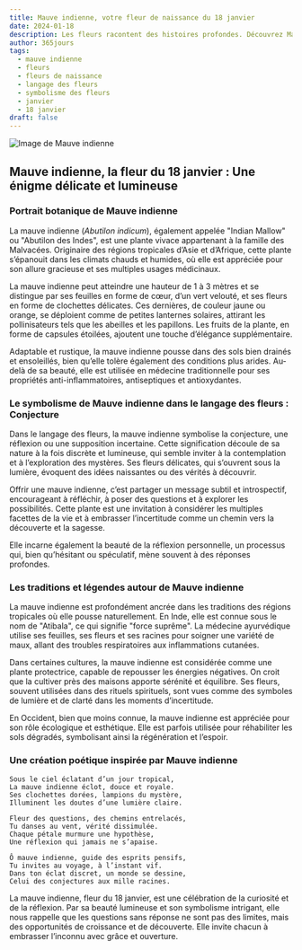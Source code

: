 ```yaml
---
title: Mauve indienne, votre fleur de naissance du 18 janvier
date: 2024-01-18
description: Les fleurs racontent des histoires profondes. Découvrez Mauve indienne, votre fleur de naissance du 18 janvier, ses symboles et récits fascinants. Plongez dans sa signification et son langage unique dans l'art floral.
author: 365jours
tags:
  - mauve indienne
  - fleurs
  - fleurs de naissance
  - langage des fleurs
  - symbolisme des fleurs
  - janvier
  - 18 janvier
draft: false
---
```



![Image de Mauve indienne](https://cdn.pixabay.com/photo/2019/08/13/17/30/abutilon-4403857_1280.jpg#center)


## Mauve indienne, la fleur du 18 janvier : Une énigme délicate et lumineuse

### Portrait botanique de Mauve indienne

La mauve indienne (_Abutilon indicum_), également appelée "Indian Mallow" ou "Abutilon des Indes", est une plante vivace appartenant à la famille des Malvacées. Originaire des régions tropicales d’Asie et d’Afrique, cette plante s’épanouit dans les climats chauds et humides, où elle est appréciée pour son allure gracieuse et ses multiples usages médicinaux.

La mauve indienne peut atteindre une hauteur de 1 à 3 mètres et se distingue par ses feuilles en forme de cœur, d’un vert velouté, et ses fleurs en forme de clochettes délicates. Ces dernières, de couleur jaune ou orange, se déploient comme de petites lanternes solaires, attirant les pollinisateurs tels que les abeilles et les papillons. Les fruits de la plante, en forme de capsules étoilées, ajoutent une touche d’élégance supplémentaire.

Adaptable et rustique, la mauve indienne pousse dans des sols bien drainés et ensoleillés, bien qu’elle tolère également des conditions plus arides. Au-delà de sa beauté, elle est utilisée en médecine traditionnelle pour ses propriétés anti-inflammatoires, antiseptiques et antioxydantes.

### Le symbolisme de Mauve indienne dans le langage des fleurs : Conjecture

Dans le langage des fleurs, la mauve indienne symbolise la conjecture, une réflexion ou une supposition incertaine. Cette signification découle de sa nature à la fois discrète et lumineuse, qui semble inviter à la contemplation et à l’exploration des mystères. Ses fleurs délicates, qui s’ouvrent sous la lumière, évoquent des idées naissantes ou des vérités à découvrir.

Offrir une mauve indienne, c’est partager un message subtil et introspectif, encourageant à réfléchir, à poser des questions et à explorer les possibilités. Cette plante est une invitation à considérer les multiples facettes de la vie et à embrasser l’incertitude comme un chemin vers la découverte et la sagesse.

Elle incarne également la beauté de la réflexion personnelle, un processus qui, bien qu’hésitant ou spéculatif, mène souvent à des réponses profondes.

### Les traditions et légendes autour de Mauve indienne

La mauve indienne est profondément ancrée dans les traditions des régions tropicales où elle pousse naturellement. En Inde, elle est connue sous le nom de "Atibala", ce qui signifie "force suprême". La médecine ayurvédique utilise ses feuilles, ses fleurs et ses racines pour soigner une variété de maux, allant des troubles respiratoires aux inflammations cutanées.

Dans certaines cultures, la mauve indienne est considérée comme une plante protectrice, capable de repousser les énergies négatives. On croit que la cultiver près des maisons apporte sérénité et équilibre. Ses fleurs, souvent utilisées dans des rituels spirituels, sont vues comme des symboles de lumière et de clarté dans les moments d’incertitude.

En Occident, bien que moins connue, la mauve indienne est appréciée pour son rôle écologique et esthétique. Elle est parfois utilisée pour réhabiliter les sols dégradés, symbolisant ainsi la régénération et l’espoir.

### Une création poétique inspirée par Mauve indienne

```
Sous le ciel éclatant d’un jour tropical,  
La mauve indienne éclot, douce et royale.  
Ses clochettes dorées, lampions du mystère,  
Illuminent les doutes d’une lumière claire.  

Fleur des questions, des chemins entrelacés,  
Tu danses au vent, vérité dissimulée.  
Chaque pétale murmure une hypothèse,  
Une réflexion qui jamais ne s’apaise.  

Ô mauve indienne, guide des esprits pensifs,  
Tu invites au voyage, à l’instant vif.  
Dans ton éclat discret, un monde se dessine,  
Celui des conjectures aux mille racines.  
```

La mauve indienne, fleur du 18 janvier, est une célébration de la curiosité et de la réflexion. Par sa beauté lumineuse et son symbolisme intrigant, elle nous rappelle que les questions sans réponse ne sont pas des limites, mais des opportunités de croissance et de découverte. Elle invite chacun à embrasser l’inconnu avec grâce et ouverture.

